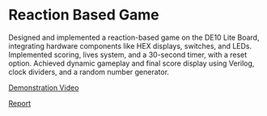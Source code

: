 # Reaction Based Game

Designed and implemented a reaction-based game on the DE10 Lite Board, integrating hardware components like HEX displays, switches, and LEDs. Implemented scoring, lives system, and a 30-second timer, with a reset option. Achieved dynamic gameplay and final score display using Verilog, clock dividers, and a random number generator.

[Demonstration Video](https://drive.google.com/file/d/1C54B0RYPlCOkkJGT4KKrGk2ACN129h8Z/view?usp=share_link)

[Report](Final_Project_Report.pdf)

